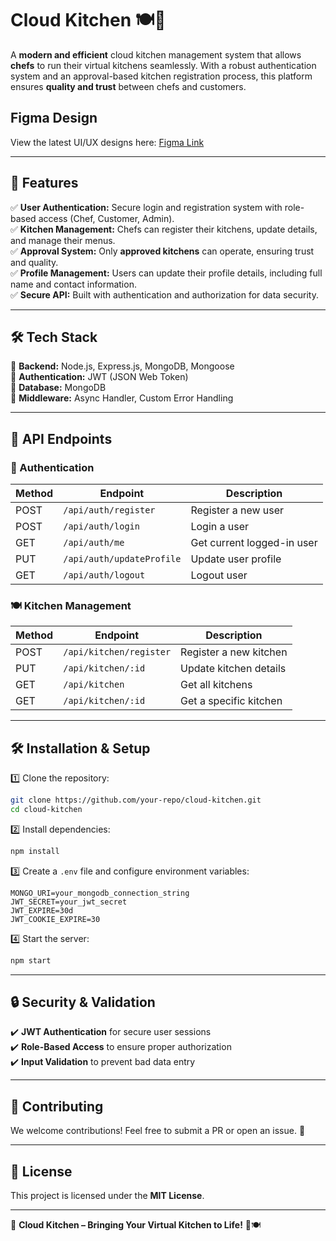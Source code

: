 # **Cloud Kitchen** 🍽️🚀  
A **modern and efficient** cloud kitchen management system that allows **chefs** to run their virtual kitchens seamlessly. With a robust authentication system and an approval-based kitchen registration process, this platform ensures **quality and trust** between chefs and customers.  

## **Figma Design**
View the latest UI/UX designs here: [Figma Link](https://www.figma.com/design/eCzUV3i3tALpBvOHxTyiU6/Cloud-Kitchen?node-id=0-1&t=Z8vicOtkh9vImcOE-1)

---

## **🚀 Features**  
✅ **User Authentication:** Secure login and registration system with role-based access (Chef, Customer, Admin).  
✅ **Kitchen Management:** Chefs can register their kitchens, update details, and manage their menus.  
✅ **Approval System:** Only **approved kitchens** can operate, ensuring trust and quality.  
✅ **Profile Management:** Users can update their profile details, including full name and contact information.  
✅ **Secure API:** Built with authentication and authorization for data security.  

---

## **🛠️ Tech Stack**  
🔹 **Backend:** Node.js, Express.js, MongoDB, Mongoose  
🔹 **Authentication:** JWT (JSON Web Token)  
🔹 **Database:** MongoDB  
🔹 **Middleware:** Async Handler, Custom Error Handling  

---

## **📌 API Endpoints**  
### **🔑 Authentication**
| Method | Endpoint            | Description |
|--------|---------------------|-------------|
| POST   | `/api/auth/register` | Register a new user |
| POST   | `/api/auth/login`    | Login a user |
| GET    | `/api/auth/me`       | Get current logged-in user |
| PUT    | `/api/auth/updateProfile` | Update user profile |
| GET    | `/api/auth/logout`   | Logout user |

### **🍽️ Kitchen Management**
| Method | Endpoint                 | Description |
|--------|--------------------------|-------------|
| POST   | `/api/kitchen/register`  | Register a new kitchen |
| PUT    | `/api/kitchen/:id`       | Update kitchen details |
| GET    | `/api/kitchen`           | Get all kitchens |
| GET    | `/api/kitchen/:id`       | Get a specific kitchen |

---

## **🛠 Installation & Setup**  
1️⃣ Clone the repository:  
```sh
git clone https://github.com/your-repo/cloud-kitchen.git
cd cloud-kitchen
```
2️⃣ Install dependencies:  
```sh
npm install
```
3️⃣ Create a `.env` file and configure environment variables:  
```env
MONGO_URI=your_mongodb_connection_string
JWT_SECRET=your_jwt_secret
JWT_EXPIRE=30d
JWT_COOKIE_EXPIRE=30
```
4️⃣ Start the server:  
```sh
npm start
```

---

## **🔒 Security & Validation**
✔️ **JWT Authentication** for secure user sessions  
✔️ **Role-Based Access** to ensure proper authorization  
✔️ **Input Validation** to prevent bad data entry  

---

## **📢 Contributing**  
We welcome contributions! Feel free to submit a PR or open an issue. 🚀  

---

## **📄 License**  
This project is licensed under the **MIT License**.  

---

🎯 **Cloud Kitchen – Bringing Your Virtual Kitchen to Life!** 🚀🍽️
